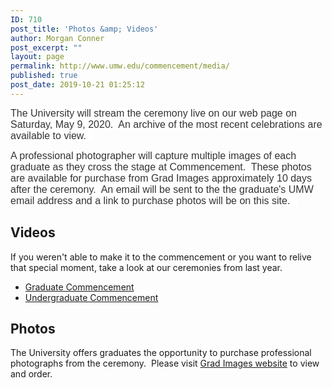 ```yaml
---
ID: 710
post_title: 'Photos &amp; Videos'
author: Morgan Conner
post_excerpt: ""
layout: page
permalink: http://www.umw.edu/commencement/media/
published: true
post_date: 2019-10-21 01:25:12
---
```

<span style="float: none;background-color: #ffffff;color: #333333;font-family: MuseoSans,'museo-sans',Helvetica,Arial,Tahoma,sans-serif;font-size: 16px;font-style: normal;font-variant: normal;font-weight: 400;letter-spacing: normal;text-align: left;text-decoration: none;text-indent: 0px;text-transform: none">The University will stream the ceremony live on our web page on Saturday, May 9, 2020.  An archive of the most recent celebrations are available to view.  </span>

<span style="float: none;background-color: #ffffff;color: #333333;font-family: MuseoSans,'museo-sans',Helvetica,Arial,Tahoma,sans-serif;font-size: 16px;font-style: normal;font-variant: normal;font-weight: 400;letter-spacing: normal;text-align: left;text-decoration: none;text-indent: 0px;text-transform: none">A professional photographer will capture multiple images of each graduate as they cross the stage at Commencement.  These photos are available for purchase from Grad Images approximately 10 days after the ceremony.  An email will be sent to the the graduate's UMW email address and a link to purchase photos will be on this site.   </span>
<h2><strong>Videos</strong></h2>
If you weren't able to make it to the commencement or you want to relive that special moment, take a look at our ceremonies from last year.
<ul>
 	<li><a href="https://vimeo.com/336360677">Graduate Commencement</a></li>
 	<li><a href="https://vimeo.com/336360580">Undergraduate Commencement</a></li>
</ul>
<h2><strong>Photos</strong></h2>
The University offers graduates the opportunity to purchase professional photographs from the ceremony.  Please visit <a href="https://www.gradimages.ca/universityofmarywashington">Grad Images website</a> to view and order.